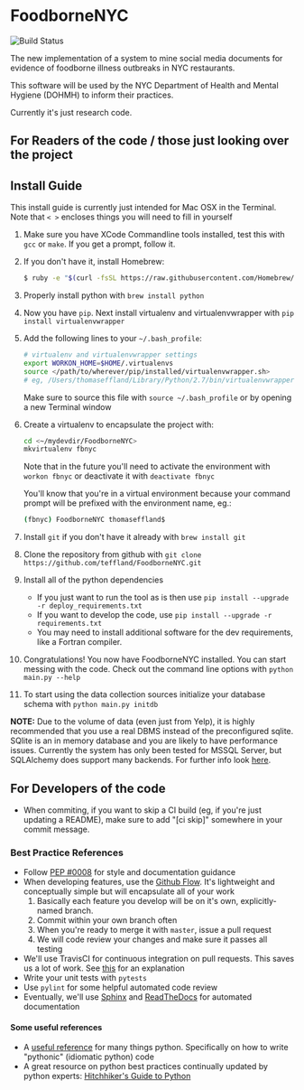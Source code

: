 # FoodborneNYC

![Build Status](https://travis-ci.org/teffland/FoodborneNYC.svg?branch=master)

The new implementation of a system to mine social media documents for evidence of foodborne illness outbreaks in NYC restaurants.

This software will be used by the NYC Department of Health and Mental Hygiene (DOHMH) to inform their practices.

Currently it's just research code.

## For Readers of the code / those just looking over the project


## Install Guide

This install guide is currently just intended for Mac OSX in the Terminal. Note that `< >` encloses things you will need to fill in yourself


1. Make sure you have XCode Commandline tools installed, test this with `gcc` or `make`. If you get a prompt, follow it.

2. If you don't have it, install Homebrew:

    ```bash
    $ ruby -e "$(curl -fsSL https://raw.githubusercontent.com/Homebrew/install/master/install)"
    ```

3. Properly install python with `brew install python`

4. Now you have `pip`. Next install virtualenv and virtualenvwrapper with `pip install virtualenvwrapper`

5. Add the following lines to your `~/.bash_profile`:

    ```bash
    # virtualenv and virtualenvwrapper settings
    export WORKON_HOME=$HOME/.virtualenvs
    source </path/to/wherever/pip/installed/virtualenvwrapper.sh>
    # eg, /Users/thomaseffland/Library/Python/2.7/bin/virtualenvwrapper.sh
    ```
    Make sure to source this file with `source ~/.bash_profile` or by opening a new Terminal window

6. Create a virtualenv to encapsulate the project with:

    ```bash
    cd <~/mydevdir/FoodborneNYC>
    mkvirtualenv fbnyc
    ```

    Note that in the future you'll need to activate the environment with `workon fbnyc` or deactivate it with `deactivate fbnyc`
    
    You'll know that you're in a virtual environment because your command prompt will be prefixed with the environment name, eg.:
    ```bash
    (fbnyc) FoodborneNYC thomaseffland$
    ```

7. Install `git` if you don't have it already with `brew install git`

8. Clone the repository from github with `git clone https://github.com/teffland/FoodborneNYC.git`

9. Install all of the python dependencies

    - If you just want to run the tool as is then use `pip install --upgrade -r deploy_requirements.txt`
    - If you want to develop the code, use `pip install --upgrade -r requirements.txt`
    - You may need to install additional software for the dev requirements, like a Fortran compiler.

10. Congratulations! You now have FoodborneNYC installed. You can start messing with the code. Check out the command line options with `python main.py --help`

11. To start using the data collection sources initialize your database schema with `python main.py initdb`

**NOTE:** Due to the volume of data (even just from Yelp), it is highly recommended that you use a real DBMS instead of the preconfigured sqlite.  SQlite is an in memory database and you are likely to have performance issues. Currently the system has only been tested for MSSQL Server, but SQLAlchemy does support many backends.  For further info look [here](http://docs.sqlalchemy.org/en/latest/dialects/). 



## For Developers of the code

- When commiting, if you want to skip a CI build (eg, if you're just updating a README), make sure to add "[ci skip]" somewhere in your commit message.

### Best Practice References

- Follow [PEP #0008](https://www.python.org/dev/peps/pep-0008/) for style and documentation guidance
- When developing features, use the [Github Flow](https://guides.github.com/introduction/flow/index.html). It's lightweight and conceptually simple but will encapsulate all of your work
    1. Basically each feature you develop will be on it's own, explicitly-named branch.
    2. Commit within your own branch often
    3. When you're ready to merge it with `master`, issue a pull request
    4. We will code review your changes and make sure it passes all testing
- We'll use TravisCI for continuous integration on pull requests.  This saves us a lot of work. See [this](http://stackoverflow.com/questions/32422264/jenkins-vs-travis-ci) for an explanation
- Write your unit tests with `pytests`
- Use `pylint` for some helpful automated code review
- Eventually, we'll use [Sphinx](http://www.sphinx-doc.org/en/stable/) and [ReadTheDocs](https://readthedocs.org/) for automated documentation

#### Some useful references

- A [useful reference](https://www.jeffknupp.com/writing-idiomatic-python-ebook/) for many things python. Specifically on how to write "pythonic" (idiomatic python) code 
- A great resource on python best practices continually updated by python experts: [Hitchhiker's Guide to Python](http://docs.python-guide.org/en/latest/)
